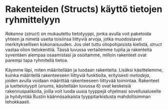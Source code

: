 # Rakenteiden (Structs) käyttö tietojen ryhmittelyyn

_Rakenne_ (_struct_) on mukautettu tietotyyppi, jonka avulla voit paketoida yhteen ja nimetä useita toisiinsa liittyviä arvoja, jotka muodostavat merkityksellisen kokonaisuuden. Jos olet tuttu oliopohjaisista kielistä, _struct_ vastaa olion tietokenttiä. Tässä luvussa vertailemme tuplia ja rakenteita syventäen aiempaa osaamistasi ja osoitamme, milloin rakenteet ovat parempi tapa ryhmitellä tietoa.

Käymme läpi, miten määritellään ja luodaan rakenteita. Lisäksi käsittelemme, kuinka määritellä rakenteeseen liittyviä funktioita, erityisesti _metodeja_, joiden avulla voidaan määrittää rakenteeseen liittyvää toimintaa. Rakenteet ja luettelotyypit (_enums_, käsitellään luvussa 6) ovat keskeisiä rakennuspalikoita, joilla voit luoda uusia tyyppejä ohjelmasi sovellusalueelle ja hyödyntää Rustin käännösaikaista tyyppitarkistusta mahdollisimman tehokkaasti.
